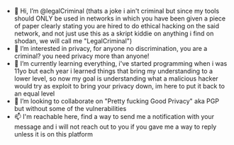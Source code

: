 - 👋 Hi, I’m @legalCriminal (thats a joke i ain't criminal but since my tools should ONLY be used in networks in which you have been given a piece of paper clearly stating you are hired to do ethical hacking on the said network, and not just use this as a skript kiddie on anything i find on shodan, we will call me "LegalCriminal")
- 👀 I’m interested in privacy, for anyone no discrimination, you are a criminal? you need privacy more than anyone!
- 🌱 I’m currently learning everything, i've started programming when i was 11yo but each year i learned things that bring my understanding to a lower level, so now my goal is understanding what a malicious hacker would try as exploit to bring your privacy down, im here to put it back to an equal level
- 💞️ I’m looking to collaborate on "Pretty fucking Good Privacy" aka PGP but without some of the vulnerabilities 
- 📫 I'm reachable here, find a way to send me a notification with your message and i will not reach out to you if you gave me a way to reply unless it is on this platform
<!---
legalCriminal/legalCriminal is a ✨ special ✨ repository because its `README.md` (this file) appears on your GitHub profile.
You can click the Preview link to take a look at your changes.
--->
